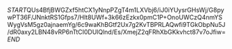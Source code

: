 $START$QUs4BfjBWGZxf5htCX1yNnpPZgT4m1LXVbj6/iJ0iYUysrGHsWj/G8pywPT36F/JNnktRS1Gfps7/Hlt8UWf+3k66zEzkx0pmC1P+OnoUWCzQ4nmYSWygVsM5gz0ajnaemYg/6c9waKhBGtf2Ux7g2KvTBPRLAQwfi9TGkObpNu5J/dR0axy2LBN48vRP6nTtCI0DUlQlnd/Es/XmejZ2qFRhXbGKkvhct87v7oJfiw=$END$